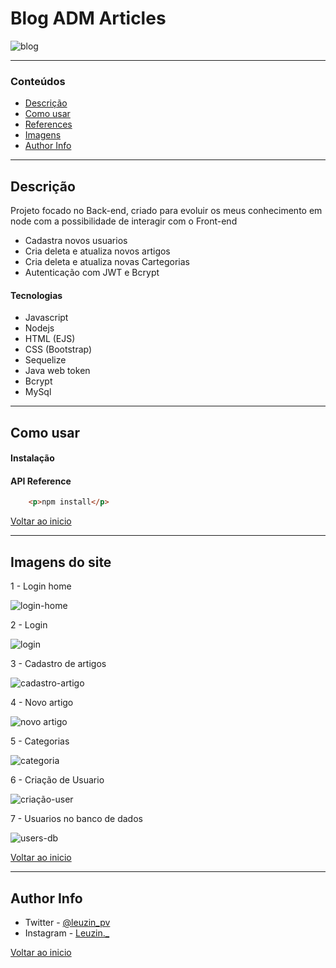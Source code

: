 # Blog ADM Articles

![blog](https://user-images.githubusercontent.com/97266637/184062208-d9eac15f-7f95-459f-bf16-7378b0817dba.png)



---

### Conteúdos

- [Descrição](#descrição)
- [Como usar](#como-usar)
- [References](#references)
- [Imagens](#imagens-do-site)
- [Author Info](#author-info)

---

## Descrição

Projeto focado no Back-end, criado para evoluir os meus conhecimento em node com a possibilidade de interagir com o Front-end

- Cadastra novos usuarios
- Cria deleta e atualiza novos artigos
- Cria deleta e atualiza novas Cartegorias
- Autenticação com JWT e Bcrypt


#### Tecnologias

- Javascript
- Nodejs
- HTML (EJS)
- CSS (Bootstrap)
- Sequelize
- Java web token
- Bcrypt
- MySql

---

## Como usar

#### Instalação



#### API Reference

```html
    <p>npm install</p>
```
[Voltar ao inicio](#blog-adm-articles)

---

## Imagens do site

1 - Login home

![login-home](https://user-images.githubusercontent.com/97266637/182470021-10ac3d51-3a22-4454-8dc4-8a1d8e0e8d88.png)

2 - Login

![login](https://user-images.githubusercontent.com/97266637/182470049-983e65a7-9f81-4ddd-a8d6-0ae252179ac7.png)

3 - Cadastro de artigos

![cadastro-artigo](https://user-images.githubusercontent.com/97266637/182470148-97509e7e-3200-432d-b789-b2f384725af6.png)

4 - Novo artigo

![novo artigo](https://user-images.githubusercontent.com/97266637/182470175-7ec1a918-41ec-4118-a402-152cc76691e2.png)

5 - Categorias

![categoria](https://user-images.githubusercontent.com/97266637/182470233-441cc735-6083-45a4-80e6-b2d9b66efe8a.png)

6 - Criação de Usuario

![criação-user](https://user-images.githubusercontent.com/97266637/182470262-e1549ed0-bb3d-4062-989d-6c1f3c09d34f.png)

7 - Usuarios no banco de dados

![users-db](https://user-images.githubusercontent.com/97266637/182470327-07cf1c6a-bf9f-4195-834f-d73668598f5e.png)


[Voltar ao inicio](#blog-adm-articles)

---

## Author Info

- Twitter - [@leuzin_pv](https://twitter.com/leuzin_pv)
- Instagram - [Leuzin._](https://www.instagram.com/leuzin._/)

[Voltar ao inicio](#blog-adm-articles)
